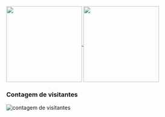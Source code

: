 <!--
**SouzaDuda/SouzaDuda** is a ✨ _special_ ✨ repository because its `README.md` (this file) appears on your GitHub profile.
-->

<a href="https://github.com/anuraghazra/github-readme-stats">
  <img height=200 align="center" src="https://github-readme-stats.vercel.app/api?username=SouzaDuda&theme=dark" />
</a>
<a href="https://github.com/anuraghazra/convoychat">
  <img height=200 align="center" src="https://github-readme-stats.vercel.app/api/top-langs?username=SouzaDuda&layout=compact&theme=dark&langs_count=8&card_width=320" />
</a>

### Contagem de visitantes
<img align='center' src="https://profile-counter.glitch.me/SouzaDuda/count.svg" alt="contagem de visitantes">
